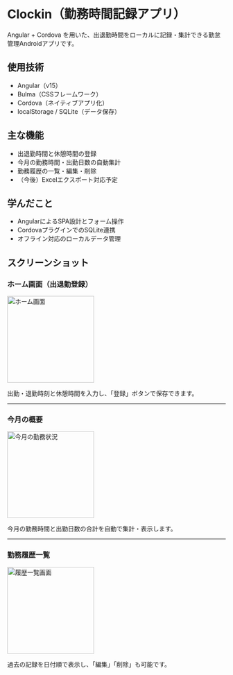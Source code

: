 # Clockin（勤務時間記録アプリ）

Angular + Cordova を用いた、出退勤時間をローカルに記録・集計できる勤怠管理Androidアプリです。

## 使用技術
- Angular（v15）
- Bulma（CSSフレームワーク）
- Cordova（ネイティブアプリ化）
- localStorage / SQLite（データ保存）

## 主な機能
- 出退勤時間と休憩時間の登録
- 今月の勤務時間・出勤日数の自動集計
- 勤務履歴の一覧・編集・削除
- （今後）Excelエクスポート対応予定

## 学んだこと
- AngularによるSPA設計とフォーム操作
- CordovaプラグインでのSQLite連携
- オフライン対応のローカルデータ管理

## スクリーンショット

### ホーム画面（出退勤登録）
<img src="https://github.com/cyyier/clockin/assets/52512369/1537b15b-2b74-4021-8497-094e872d808a" width="200" alt="ホーム画面">

出勤・退勤時刻と休憩時間を入力し、「登録」ボタンで保存できます。

---

### 今月の概要
<img src="https://github.com/cyyier/clockin/assets/52512369/e381dbb3-70c9-4052-a97e-ea4e08ab12a3" width="200" alt="今月の勤務状況">

今月の勤務時間と出勤日数の合計を自動で集計・表示します。

---

### 勤務履歴一覧
<img src="https://github.com/cyyier/clockin/assets/52512369/7584379c-9f08-4a5a-b026-8902eded7814" width="200" alt="履歴一覧画面">

過去の記録を日付順で表示し、「編集」「削除」も可能です。


